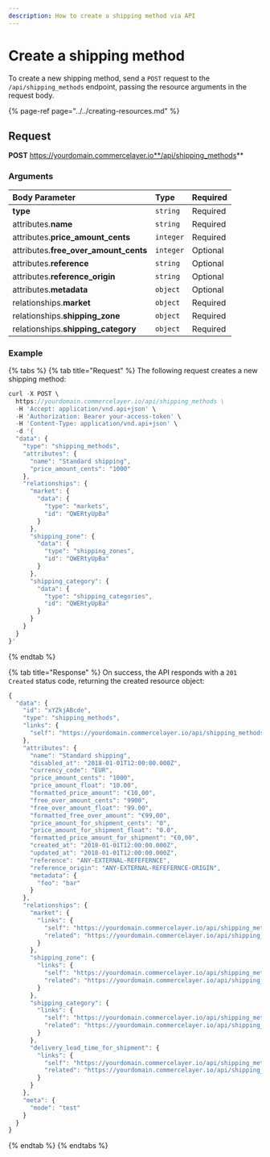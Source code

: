 ```yaml
---
description: How to create a shipping method via API
---
```


# Create a shipping method

To create a new shipping method, send a `POST` request to the `/api/shipping_methods` endpoint, passing the resource arguments in the request body.

{% page-ref page="../../creating-resources.md" %}

## Request

**POST** https://yourdomain.commercelayer.io**/api/shipping_methods**

### Arguments

| Body Parameter | Type | Required |
| :--- | :--- | :--- |
| **type** | `string` | Required |
| attributes.**name** | `string` | Required |
| attributes.**price_amount_cents** | `integer` | Required |
| attributes.**free_over_amount_cents** | `integer` | Optional |
| attributes.**reference** | `string` | Optional |
| attributes.**reference_origin** | `string` | Optional |
| attributes.**metadata** | `object` | Optional |
| relationships.**market** | `object` | Required |
| relationships.**shipping_zone** | `object` | Required |
| relationships.**shipping_category** | `object` | Required |

### Example

{% tabs %}
{% tab title="Request" %}
The following request creates a new shipping method:

```javascript
curl -X POST \
  https://yourdomain.commercelayer.io/api/shipping_methods \
  -H 'Accept: application/vnd.api+json' \
  -H 'Authorization: Bearer your-access-token' \
  -H 'Content-Type: application/vnd.api+json' \
  -d '{
  "data": {
    "type": "shipping_methods",
    "attributes": {
      "name": "Standard shipping",
      "price_amount_cents": "1000"
    },
    "relationships": {
      "market": {
        "data": {
          "type": "markets",
          "id": "QWERtyUpBa"
        }
      },
      "shipping_zone": {
        "data": {
          "type": "shipping_zones",
          "id": "QWERtyUpBa"
        }
      },
      "shipping_category": {
        "data": {
          "type": "shipping_categories",
          "id": "QWERtyUpBa"
        }
      }
    }
  }
}'
```
{% endtab %}

{% tab title="Response" %}
On success, the API responds with a `201 Created` status code, returning the created resource object:

```javascript
{
  "data": {
    "id": "xYZkjABcde",
    "type": "shipping_methods",
    "links": {
      "self": "https://yourdomain.commercelayer.io/api/shipping_methods/xYZkjABcde"
    },
    "attributes": {
      "name": "Standard shipping",
      "disabled_at": "2018-01-01T12:00:00.000Z",
      "currency_code": "EUR",
      "price_amount_cents": "1000",
      "price_amount_float": "10.00",
      "formatted_price_amount": "€10,00",
      "free_over_amount_cents": "9900",
      "free_over_amount_float": "99.00",
      "formatted_free_over_amount": "€99,00",
      "price_amount_for_shipment_cents": "0",
      "price_amount_for_shipment_float": "0.0",
      "formatted_price_amount_for_shipment": "€0,00",
      "created_at": "2018-01-01T12:00:00.000Z",
      "updated_at": "2018-01-01T12:00:00.000Z",
      "reference": "ANY-EXTERNAL-REFEFERNCE",
      "reference_origin": "ANY-EXTERNAL-REFEFERNCE-ORIGIN",
      "metadata": {
        "foo": "bar"
      }
    },
    "relationships": {
      "market": {
        "links": {
          "self": "https://yourdomain.commercelayer.io/api/shipping_methods/xYZkjABcde/relationships/market",
          "related": "https://yourdomain.commercelayer.io/api/shipping_methods/xYZkjABcde/market"
        }
      },
      "shipping_zone": {
        "links": {
          "self": "https://yourdomain.commercelayer.io/api/shipping_methods/xYZkjABcde/relationships/shipping_zone",
          "related": "https://yourdomain.commercelayer.io/api/shipping_methods/xYZkjABcde/shipping_zone"
        }
      },
      "shipping_category": {
        "links": {
          "self": "https://yourdomain.commercelayer.io/api/shipping_methods/xYZkjABcde/relationships/shipping_category",
          "related": "https://yourdomain.commercelayer.io/api/shipping_methods/xYZkjABcde/shipping_category"
        }
      },
      "delivery_lead_time_for_shipment": {
        "links": {
          "self": "https://yourdomain.commercelayer.io/api/shipping_methods/xYZkjABcde/relationships/delivery_lead_time_for_shipment",
          "related": "https://yourdomain.commercelayer.io/api/shipping_methods/xYZkjABcde/delivery_lead_time_for_shipment"
        }
      }
    },
    "meta": {
      "mode": "test"
    }
  }
}
```
{% endtab %}
{% endtabs %}

